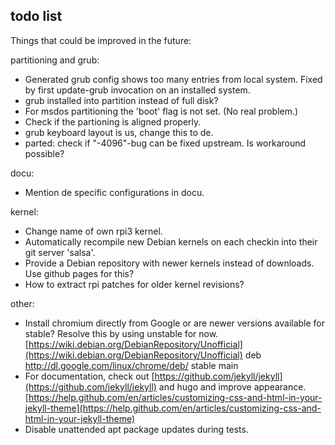 ## todo list

Things that could be improved in the future:

partitioning and grub:

- Generated grub config shows too many entries from local system.
  Fixed by first update-grub invocation on an installed system.
- grub installed into partition instead of full disk?
- For msdos partitioning the 'boot' flag is not set. (No real problem.)
- Check if the partioning is aligned properly.
- grub keyboard layout is us, change this to de.
- parted: check if "-4096"-bug can be fixed upstream. Is workaround possible?

docu:

- Mention de specific configurations in docu.

kernel:

- Change name of own rpi3 kernel.
- Automatically recompile new Debian kernels on each checkin into their
  git server 'salsa'.
- Provide a Debian repository with newer kernels instead of downloads.
  Use github pages for this?
- How to extract rpi patches for older kernel revisions?

other:

- Install chromium directly from Google or are newer versions
  available for stable? Resolve this by using unstable for now.
  [https://wiki.debian.org/DebianRepository/Unofficial](https://wiki.debian.org/DebianRepository/Unofficial)
  deb http://dl.google.com/linux/chrome/deb/ stable main
- For documentation, check out [https://github.com/jekyll/jekyll](https://github.com/jekyll/jekyll) and hugo
  and improve appearance.
  [https://help.github.com/en/articles/customizing-css-and-html-in-your-jekyll-theme](https://help.github.com/en/articles/customizing-css-and-html-in-your-jekyll-theme)
- Disable unattended apt package updates during tests.

